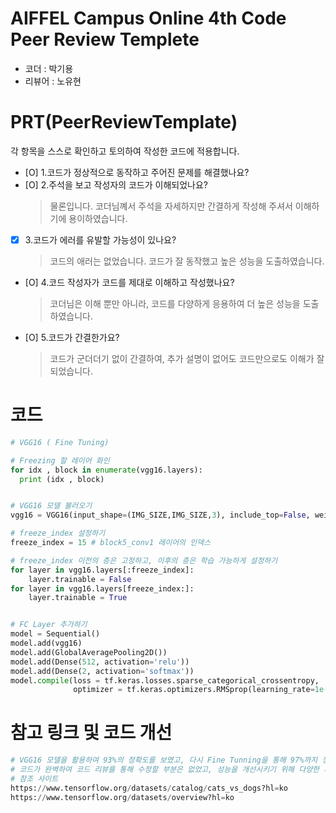 # AIFFEL Campus Online 4th Code Peer Review Templete
- 코더 : 박기용
- 리뷰어 : 노유현

# PRT(PeerReviewTemplate)
각 항목을 스스로 확인하고 토의하여 작성한 코드에 적용합니다.
- [O] 1.코드가 정상적으로 동작하고 주어진 문제를 해결했나요?
- [O] 2.주석을 보고 작성자의 코드가 이해되었나요?
  > 물론입니다. 코더님꼐서 주석을 자세하지만 간결하게 작성해 주셔서 이해하기에 용이하였습니다. 
- [X] 3.코드가 에러를 유발할 가능성이 있나요?
  > 코드의 애러는 없었습니다. 코드가 잘 동작했고 높은 성능을 도출하였습니다. 
- [O] 4.코드 작성자가 코드를 제대로 이해하고 작성했나요?
  > 코더님은 이해 뿐만 아니라, 코드를 다양하게 응용하여 더 높은 성능을 도출하였습니다.  
- [O] 5.코드가 간결한가요?
  > 코드가 군더더기 없이 간결하여, 추가 설명이 없어도 코드만으로도 이해가 잘 되었습니다. 

# 코드

```python
# VGG16 ( Fine Tuning)

# Freezing 할 레이어 화인
for idx , block in enumerate(vgg16.layers):
  print (idx , block)


# VGG16 모델 불러오기
vgg16 = VGG16(input_shape=(IMG_SIZE,IMG_SIZE,3), include_top=False, weights="imagenet")

# freeze_index 설정하기
freeze_index = 15 # block5_conv1 레이어의 인덱스

# freeze_index 이전의 층은 고정하고, 이후의 층은 학습 가능하게 설정하기
for layer in vgg16.layers[:freeze_index]:
    layer.trainable = False
for layer in vgg16.layers[freeze_index:]:
    layer.trainable = True


# FC Layer 추가하기
model = Sequential()
model.add(vgg16)
model.add(GlobalAveragePooling2D())
model.add(Dense(512, activation='relu'))
model.add(Dense(2, activation='softmax'))
model.compile(loss = tf.keras.losses.sparse_categorical_crossentropy,
              optimizer = tf.keras.optimizers.RMSprop(learning_rate=1e-4), metrics=['accuracy'])

```

# 참고 링크 및 코드 개선
```python
# VGG16 모델을 활용하여 93%의 정확도를 보였고, 다시 Fine Tunning을 통해 97%까지 정확도를 달성하였다. 
# 코드가 완벽하여 코드 리뷰를 통해 수정할 부분은 없었고, 성능을 개선시키기 위해 다양한 시도를 하였고, 97%의 모델 성능은 감탄스러웠다. 
# 참조 사이트
https://www.tensorflow.org/datasets/catalog/cats_vs_dogs?hl=ko
https://www.tensorflow.org/datasets/overview?hl=ko

```
